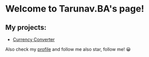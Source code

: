 # Welcome to Tarunav.BA's page! 

## My projects:
- [Currency Converter](https://github.com/TarunavBA/Currency-Converter/)

Also check my [profile](https://github.com/TarunavBA) and follow me also star, follow me! 😀
